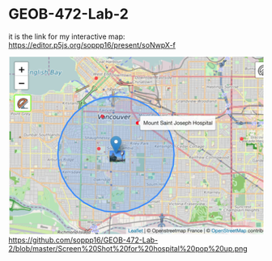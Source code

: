 # GEOB-472-Lab-2
it is the link for my interactive map: https://editor.p5js.org/soppp16/present/soNwpX-f

![](Screen%20Shot%20for%20hospital%20pop%20up.png)
https://github.com/soppp16/GEOB-472-Lab-2/blob/master/Screen%20Shot%20for%20hospital%20pop%20up.png
